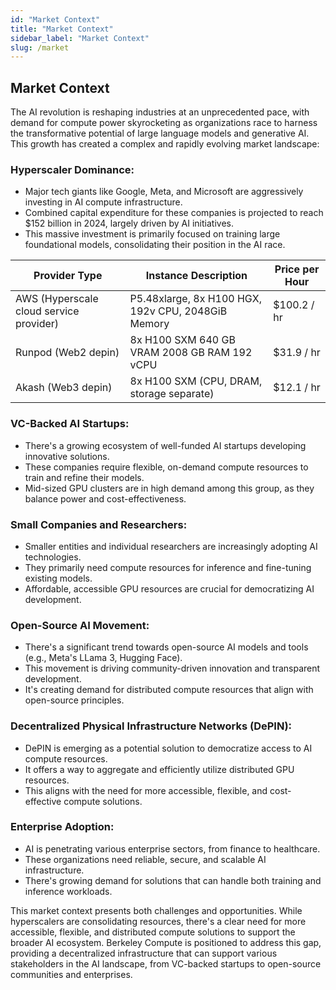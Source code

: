 ```yaml
---
id: "Market Context"
title: "Market Context"
sidebar_label: "Market Context"
slug: /market
---
```


## Market Context

The AI revolution is reshaping industries at an unprecedented pace, with demand for compute power skyrocketing as organizations race to harness the transformative potential of large language models and generative AI. This growth has created a complex and rapidly evolving market landscape:

### Hyperscaler Dominance:

- Major tech giants like Google, Meta, and Microsoft are aggressively investing in AI compute infrastructure.
- Combined capital expenditure for these companies is projected to reach $152 billion in 2024, largely driven by AI initiatives.
- This massive investment is primarily focused on training large foundational models, consolidating their position in the AI race.

| Provider Type | Instance Description | Price per Hour |
|---------------|----------------------|----------------|
| AWS (Hyperscale cloud service provider) | P5.48xlarge, 8x H100 HGX, 192v CPU, 2048GiB Memory | $100.2 / hr |
| Runpod (Web2 depin) | 8x H100 SXM 640 GB VRAM 2008 GB RAM  192 vCPU | $31.9 / hr |
| Akash (Web3 depin) | 8x H100 SXM (CPU, DRAM, storage separate) | $12.1 / hr |

### VC-Backed AI Startups:

- There's a growing ecosystem of well-funded AI startups developing innovative solutions.
- These companies require flexible, on-demand compute resources to train and refine their models.
- Mid-sized GPU clusters are in high demand among this group, as they balance power and cost-effectiveness.

### Small Companies and Researchers:

- Smaller entities and individual researchers are increasingly adopting AI technologies.
- They primarily need compute resources for inference and fine-tuning existing models.
- Affordable, accessible GPU resources are crucial for democratizing AI development.

### Open-Source AI Movement:

- There's a significant trend towards open-source AI models and tools (e.g., Meta's LLama 3, Hugging Face).
- This movement is driving community-driven innovation and transparent development.
- It's creating demand for distributed compute resources that align with open-source principles.

### Decentralized Physical Infrastructure Networks (DePIN):

- DePIN is emerging as a potential solution to democratize access to AI compute resources.
- It offers a way to aggregate and efficiently utilize distributed GPU resources.
- This aligns with the need for more accessible, flexible, and cost-effective compute solutions.

### Enterprise Adoption:

- AI is penetrating various enterprise sectors, from finance to healthcare.
- These organizations need reliable, secure, and scalable AI infrastructure.
- There's growing demand for solutions that can handle both training and inference workloads.

This market context presents both challenges and opportunities. While hyperscalers are consolidating resources, there's a clear need for more accessible, flexible, and distributed compute solutions to support the broader AI ecosystem. Berkeley Compute is positioned to address this gap, providing a decentralized infrastructure that can support various stakeholders in the AI landscape, from VC-backed startups to open-source communities and enterprises.
